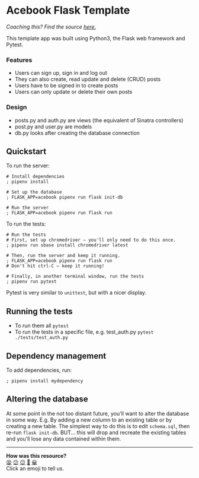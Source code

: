 # Acebook Flask Template

_Coaching this? Find the source
[here.](https://github.com/makersacademy/slug/blob/main/materials/universe/acebook/seeds/python/README.ed.md)_

This template app was built using Python3, the Flask web framework and Pytest.

### Features
- Users can sign up, sign in and log out
- They can also create, read update and delete (CRUD) posts
- Users have to be signed in to create posts
- Users can only update or delete their own posts

### Design
- posts.py and auth.py are views (the equivalent of Sinatra controllers)
- post.py and user.py are models
- db.py looks after creating the database connection

## Quickstart

To run the server:

```shell
# Install dependencies
; pipenv install

# Set up the database
; FLASK_APP=acebook pipenv run flask init-db

# Run the server
; FLASK_APP=acebook pipenv run flask run
```

To run the tests:

```shell
# Run the tests
# First, set up chromedriver — you'll only need to do this once.
; pipenv run sbase install chromedriver latest

# Then, run the server and keep it running.
; FLASK_APP=acebook pipenv run flask run
# Don't hit ctrl-C — keep it running!

# Finally, in another terminal window, run the tests
; pipenv run pytest
```

Pytest is very similar to `unittest`, but with a nicer display.

## Running the tests
- To run them all `pytest`
- To run the tests in a specific file, e.g. test_auth.py `pytest
  ./tests/test_auth.py`

## Dependency management

To add dependencies, run:

```shell
; pipenv install mydependency
```

## Altering the database

At some point in the not too distant future, you'll want to alter the database
in some way. E.g. By adding a new column to an existing table or by creating a
new table. The simplest way to do this is to edit `schema.sql`, then re-run
`flask init-db`. BUT... this will drop and recreate the existing tables and
you'll lose any data contained within them.


<!-- BEGIN GENERATED SECTION DO NOT EDIT -->

---

**How was this resource?**  
[😫](https://airtable.com/shrUJ3t7KLMqVRFKR?prefill_Repository=makersacademy/acebook-flask-template&prefill_File=README.md&prefill_Sentiment=😫) [😕](https://airtable.com/shrUJ3t7KLMqVRFKR?prefill_Repository=makersacademy/acebook-flask-template&prefill_File=README.md&prefill_Sentiment=😕) [😐](https://airtable.com/shrUJ3t7KLMqVRFKR?prefill_Repository=makersacademy/acebook-flask-template&prefill_File=README.md&prefill_Sentiment=😐) [🙂](https://airtable.com/shrUJ3t7KLMqVRFKR?prefill_Repository=makersacademy/acebook-flask-template&prefill_File=README.md&prefill_Sentiment=🙂) [😀](https://airtable.com/shrUJ3t7KLMqVRFKR?prefill_Repository=makersacademy/acebook-flask-template&prefill_File=README.md&prefill_Sentiment=😀)  
Click an emoji to tell us.

<!-- END GENERATED SECTION DO NOT EDIT -->
